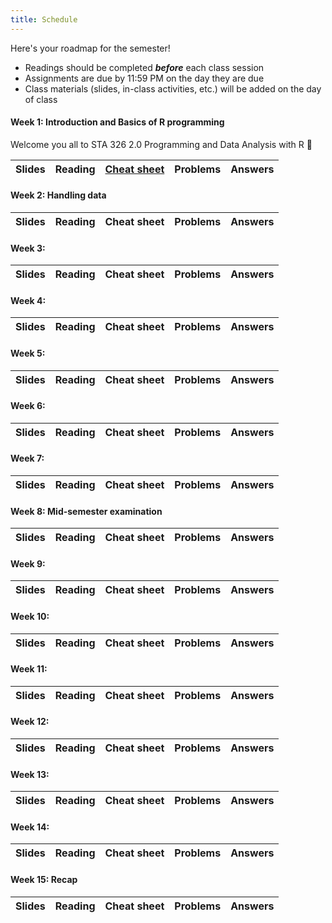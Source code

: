 ```yaml
---
title: Schedule
---
```


Here's your roadmap for the semester!

- <i class="fas fa-book-reader"></i> Readings should be completed ***before*** each class session
- <i class="fas fa-laptop-code"></i> Assignments are due by 11:59 PM on the day they are due
- <i class="fas fa-university"></i></a> Class materials (slides, in-class activities, etc.) will be added on the day of class


#### Week 1: Introduction and Basics of R programming

Welcome you all to STA 326 2.0 Programming and Data Analysis with R :clap:

|Slides    	|  Reading  	|  [Cheat sheet](cheatsheets/baser.pdf) 	|  Problems 	| Answers |
|:-:	|:-:	|:-:	|:-:	|:-:	|


#### Week 2: Handling data

|Slides    	|  Reading  	|  Cheat sheet 	|  Problems 	| Answers |
|:-:	|:-:	|:-:	|:-:	|:-:	|

#### Week 3: 

|Slides    	|  Reading  	|  Cheat sheet 	|  Problems 	| Answers |
|:-:	|:-:	|:-:	|:-:	|:-:	|

#### Week 4: 

|Slides    	|  Reading  	|  Cheat sheet 	|  Problems 	| Answers |
|:-:	|:-:	|:-:	|:-:	|:-:	|

#### Week 5: 

|Slides    	|  Reading  	|  Cheat sheet 	|  Problems 	| Answers |
|:-:	|:-:	|:-:	|:-:	|:-:	|

#### Week 6: 

|Slides    	|  Reading  	|  Cheat sheet 	|  Problems 	| Answers |
|:-:	|:-:	|:-:	|:-:	|:-:	|

#### Week 7: 

|Slides    	|  Reading  	|  Cheat sheet 	|  Problems 	| Answers |
|:-:	|:-:	|:-:	|:-:	|:-:	|

#### Week 8: Mid-semester examination

|Slides    	|  Reading  	|  Cheat sheet 	|  Problems 	| Answers |
|:-:	|:-:	|:-:	|:-:	|:-:	|

#### Week 9: 

|Slides    	|  Reading  	|  Cheat sheet 	|  Problems 	| Answers |
|:-:	|:-:	|:-:	|:-:	|:-:	|

#### Week 10: 

|Slides    	|  Reading  	|  Cheat sheet 	|  Problems 	| Answers |
|:-:	|:-:	|:-:	|:-:	|:-:	|

#### Week 11: 

|Slides    	|  Reading  	|  Cheat sheet 	|  Problems 	| Answers |
|:-:	|:-:	|:-:	|:-:	|:-:	|

#### Week 12: 

|Slides    	|  Reading  	|  Cheat sheet 	|  Problems 	| Answers |
|:-:	|:-:	|:-:	|:-:	|:-:	|

#### Week 13: 

|Slides    	|  Reading  	|  Cheat sheet 	|  Problems 	| Answers |
|:-:	|:-:	|:-:	|:-:	|:-:	|

#### Week 14: 

|Slides    	|  Reading  	|  Cheat sheet 	|  Problems 	| Answers |
|:-:	|:-:	|:-:	|:-:	|:-:	|

#### Week 15: Recap

|Slides    	|  Reading  	|  Cheat sheet 	|  Problems 	| Answers |
|:-:	|:-:	|:-:	|:-:	|:-:	|